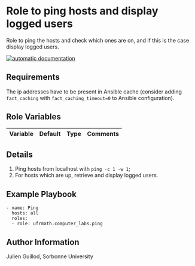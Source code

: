 Role to ping hosts and display logged users
===========================================

Role to ping the hosts and check which ones are on, and if this is the case display logged users.

[![automatic documentation](https://img.shields.io/badge/automatic-documentation-green?logo=Ansible)](https://guillod.org/ansible_collections/ufrmath/computer_labs/ping_role.html)

Requirements
------------

The ip addresses have to be present in Ansible cache (consider adding `fact_caching` with `fact_caching_timeout=0` to Ansible configuration).

Role Variables
--------------

| Variable                | Default               | Type              | Comments                                                  |
|-------------------------|-----------------------|-------------------|-----------------------------------------------------------|

Details
-------

1. Ping hosts from localhost with `ping -c 1 -w 1`;
2. For hosts which are up, retrieve and display logged users.

Example Playbook
----------------

    - name: Ping
      hosts: all
      roles:
      - role: ufrmath.computer_labs.ping

Author Information
------------------

Julien Guillod, Sorbonne University